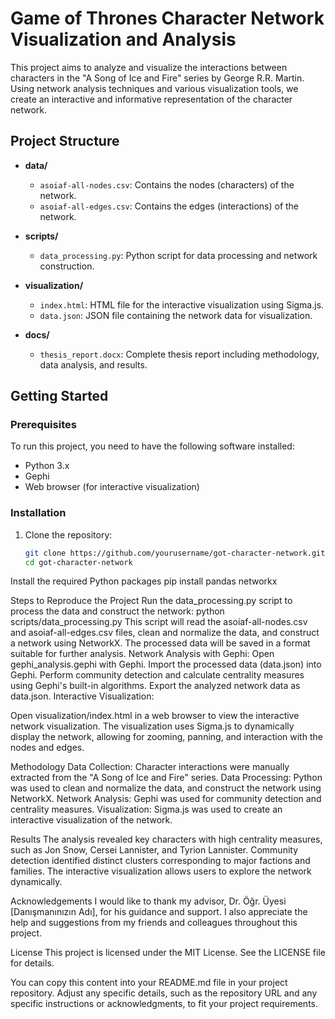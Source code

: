 # Game of Thrones Character Network Visualization and Analysis

This project aims to analyze and visualize the interactions between characters in the "A Song of Ice and Fire" series by George R.R. Martin. Using network analysis techniques and various visualization tools, we create an interactive and informative representation of the character network.

## Project Structure

- **data/**
  - `asoiaf-all-nodes.csv`: Contains the nodes (characters) of the network.
  - `asoiaf-all-edges.csv`: Contains the edges (interactions) of the network.

- **scripts/**
  - `data_processing.py`: Python script for data processing and network construction.

- **visualization/**
  - `index.html`: HTML file for the interactive visualization using Sigma.js.
  - `data.json`: JSON file containing the network data for visualization.

- **docs/**
  - `thesis_report.docx`: Complete thesis report including methodology, data analysis, and results.

## Getting Started

### Prerequisites

To run this project, you need to have the following software installed:

- Python 3.x
- Gephi
- Web browser (for interactive visualization)

### Installation

1. Clone the repository:
   ```bash
   git clone https://github.com/yourusername/got-character-network.git
   cd got-character-network

Install the required Python packages
pip install pandas networkx

Steps to Reproduce the Project
Run the data_processing.py script to process the data and construct the network:
python scripts/data_processing.py
This script will read the asoiaf-all-nodes.csv and asoiaf-all-edges.csv files, clean and normalize the data, and construct a network using NetworkX. The processed data will be saved in a format suitable for further analysis.
Network Analysis with Gephi:
Open gephi_analysis.gephi with Gephi.
Import the processed data (data.json) into Gephi.
Perform community detection and calculate centrality measures using Gephi's built-in algorithms.
Export the analyzed network data as data.json.
Interactive Visualization:

Open visualization/index.html in a web browser to view the interactive network visualization.
The visualization uses Sigma.js to dynamically display the network, allowing for zooming, panning, and interaction with the nodes and edges.

Methodology
Data Collection:
Character interactions were manually extracted from the "A Song of Ice and Fire" series.
Data Processing:
Python was used to clean and normalize the data, and construct the network using NetworkX.
Network Analysis:
Gephi was used for community detection and centrality measures.
Visualization:
Sigma.js was used to create an interactive visualization of the network.

Results
The analysis revealed key characters with high centrality measures, such as Jon Snow, Cersei Lannister, and Tyrion Lannister.
Community detection identified distinct clusters corresponding to major factions and families.
The interactive visualization allows users to explore the network dynamically.

Acknowledgements
I would like to thank my advisor, Dr. Öğr. Üyesi [Danışmanınızın Adı], for his guidance and support. I also appreciate the help and suggestions from my friends and colleagues throughout this project.

License
This project is licensed under the MIT License. See the LICENSE file for details.

You can copy this content into your README.md file in your project repository. Adjust any specific details, such as the repository URL and any specific instructions or acknowledgments, to fit your project requirements.


